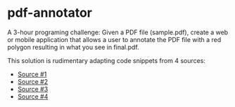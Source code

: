 # pdf-annotator
A 3-hour programing challenge: Given a PDF file (sample.pdf), create a web or mobile application that allows a user to annotate the PDF file with a red polygon resulting in what you see in final.pdf.

This solution is rudimentary adapting code snippets from 4 sources:
* [Source #1](https://stackoverflow.com/questions/22048395/how-to-open-a-local-pdf-in-pdfjs-using-file-input)
* [Source #2](https://stackoverflow.com/questions/58590845/draw-rectangle-in-canvas-with-loaded-pdf-file-using-pdf-js)
* [Source #3](http://jsfiddle.net/bfka8cdh/)
* [Source #4](https://stackoverflow.com/questions/23681325/convert-canvas-to-pdf)
